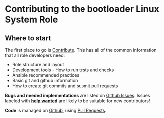 Contributing to the bootloader Linux System Role
================================================

Where to start
--------------

The first place to go is [Contribute](https://linux-system-roles.github.io/contribute.html).
This has all of the common information that all role developers need:

* Role structure and layout
* Development tools - How to run tests and checks
* Ansible recommended practices
* Basic git and github information
* How to create git commits and submit pull requests

**Bugs and needed implementations** are listed on
[Github Issues](https://github.com/linux-system-roles/bootloader/issues).
Issues labeled with
[**help wanted**](https://github.com/linux-system-roles/bootloader/issues?q=is%3Aissue+is%3Aopen+label%3A%22help+wanted%22)
are likely to be suitable for new contributors!

**Code** is managed on [Github](https://github.com/linux-system-roles/bootloader), using
[Pull Requests](https://help.github.com/en/github/collaborating-with-issues-and-pull-requests/about-pull-requests).

